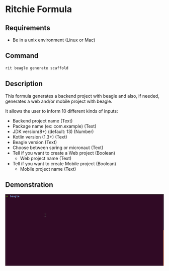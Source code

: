 <!-- markdownlint-disable-file MD013 -->
<!-- markdownlint-disable-file MD033 -->

# Ritchie Formula

## Requirements

- Be in a unix environment (Linux or Mac)

## Command

```bash
rit beagle generate scaffold
```

## Description

This formula generates a backend project with beagle and also, if needed, generates a web and/or mobile project with beagle.

It allows the user to inform 10 different kinds of inputs:

- Backend project name (Text)
- Package name (ex: com.example) (Text)
- JDK version(8+) (default: 13) (Number)
- Kotlin version (1.3+) (Text)
- Beagle version (Text)
- Choose between spring or micronaut (Text)
- Tell if you want to create a Web project (Boolean)
  - Web project name (Text)
- Tell if you want to create Mobile project (Boolean)
  - Mobile project name (Text)

## Demonstration

![gif](https://github.com/ZupIT/ritchie-formulas/raw/master/beagle/generate/scaffold/doc/beagle-generate-scaffold.gif)
